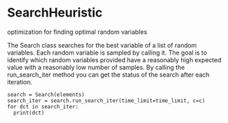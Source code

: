 # SearchHeuristic
optimization for finding optimal random variables

The Search class searches for the best variable of a list of random variables. 
Each random variable is sampled by calling it.
The goal is to identify which random variables provided have a reasonably high expected value with a reasonably low number of samples.
By calling the run_search_iter method you can get the status of the search after each iteration.

```
search = Search(elements)
search_iter = search.run_search_iter(time_limit=time_limit, c=c)
for dct in search_iter:
  print(dct)
```
